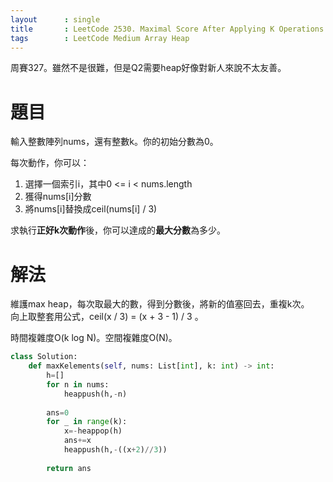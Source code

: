 ```yaml
--- 
layout      : single
title       : LeetCode 2530. Maximal Score After Applying K Operations
tags        : LeetCode Medium Array Heap
---
```

周賽327。雖然不是很難，但是Q2需要heap好像對新人來說不太友善。  

# 題目
輸入整數陣列nums，還有整數k。你的初始分數為0。  

每次動作，你可以：  
1. 選擇一個索引i，其中0 <= i < nums.length  
2. 獲得nums[i]分數  
3. 將nums[i]替換成ceil(nums[i] / 3)  

求執行**正好k次動作**後，你可以達成的**最大分數**為多少。  

# 解法
維護max heap，每次取最大的數，得到分數後，將新的值塞回去，重複k次。  
向上取整套用公式，ceil(x / 3) = (x + 3 - 1) / 3 。  

時間複雜度O(k log N)。空間複雜度O(N)。  

```python
class Solution:
    def maxKelements(self, nums: List[int], k: int) -> int:
        h=[]
        for n in nums:
            heappush(h,-n)
            
        ans=0
        for _ in range(k):
            x=-heappop(h)
            ans+=x
            heappush(h,-((x+2)//3))
            
        return ans
```
